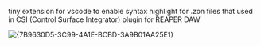 tiny extension for vscode to enable syntax highlight for .zon files that used in CSI (Control Surface Integrator) plugin for REAPER DAW

![{7B9630D5-3C99-4A1E-BCBD-3A9B01AA25E1}](https://github.com/user-attachments/assets/3c0c7a16-f3e4-4215-9aa3-6c9d4048661a)
